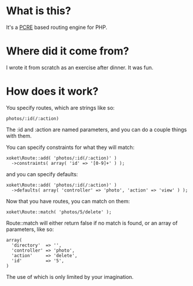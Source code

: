 # What is this?

It's a [PCRE](http://php.net/PCRE) based routing engine for PHP.

# Where did it come from?

I wrote it from scratch as an exercise after dinner.  It was fun.

# How does it work?

You specify routes, which are strings like so:

    photos/:id(/:action)

The :id and :action are named parameters, and you can do a couple things with them.

You can specify constraints for what they will match:

    xoket\Route::add( 'photos/:id(/:action)' )
      ->constraints( array( 'id' => '[0-9]+' ) );

and you can specify defaults:

    xoket\Route::add( 'photos/:id(/:action)' )
      ->defaults( array( 'controller' => 'photo', 'action' => 'view' ) );

Now that you have routes, you can match on them:

    xoket\Route::match( 'photos/5/delete' );

Route::match will either return false if no match is found, or an array of parameters, like so:

    array(
      'directory'  => '',
      'controller' => 'photo',
      'action'     => 'delete',
      'id'         => '5',
    )

The use of which is only limited by your imagination.

